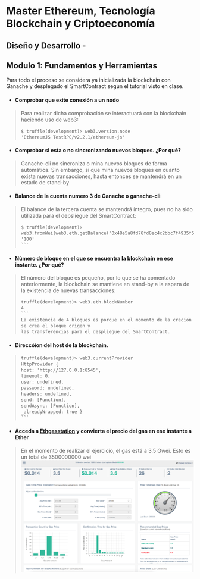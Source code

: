 # Master Ethereum, Tecnología Blockchain y Criptoeconomía
## Diseño y Desarrollo - 
## Modulo 1: Fundamentos y Herramientas
Para todo el proceso se considera ya inicializada la blockchain con Ganache y desplegado el SmartContract según el tutorial visto en clase.
- #### Comprobar que exite conexión a un nodo
> Para realizar dicha comprobación se interactuará con la blockchain haciendo uso de web3:
> ```
> $ truffle(development)> web3.version.node
> 'EthereumJS TestRPC/v2.2.1/ethereum-js'
> ```
- #### Comprobar si esta o no sincronizando nuevos bloques. ¿Por qué?
> Ganache-cli no sincroniza o mina nuevos bloques de forma automática. Sin embargo,
> si que mina nuevos bloques en cuanto exista nuevas transacciones, hasta entonces
> se mantendrá en un estado de stand-by
- #### Balance de la cuenta numero 3 de Ganache o ganache-cli
> El balance de la tercera cuenta se mantendrá íntegro, pues no ha sido utilizada para
> el depsliegue del SmartContract:
> ````
> $ truffle(development)> web3.fromWei(web3.eth.getBalance("0x48e5a8fd78fd8ec4c2bbc7f4935f5ff40c3501e7").toString(10))
> '100'
> ```
- #### Número de bloque en el que se encuentra la blockchain en ese instante. ¿Por qué?
> El número del bloque es pequeño, por lo que se ha comentado anteriormente, la blockchain
> se mantiene en stand-by a la espera de la existencia de nuevas transacciones:
> ````
> truffle(development)> web3.eth.blockNumber
> 4
> ```
> La existencia de 4 bloques es porque en el momento de la creción se crea el bloque origen y
> las transferencias para el despliegue del SmartContract.
- #### Direccóion del host de la blockchain.
> ````
> truffle(development)> web3.currentProvider
> HttpProvider {
> host: 'http://127.0.0.1:8545',
> timeout: 0,
> user: undefined,
> password: undefined,
> headers: undefined,
> send: [Function],
> sendAsync: [Function],
> _alreadyWrapped: true }
> ```
- #### Acceda a [Ethgasstation](https://ethgasstation.info) y convierta el precio del gas en ese instante a Ether
> En el momento de realizar el ejercicio, el gas está a 3.5 Gwei. Esto es un total de 3500000000 wei
![Capture](images/gas.png)
